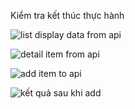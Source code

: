 Kiểm tra kết thúc thực hành

![list display data from api](https://github.com/user-attachments/assets/77ebfae5-1131-4c78-b6fa-0340a1376447)

![detail item from api](https://github.com/user-attachments/assets/8bfd829a-1dc6-45c1-bc7e-8e9ce29311bb)

![add item to api](https://github.com/user-attachments/assets/4e49b856-caa1-462d-9a2a-2998bbe61f1f)

![kết quả sau khi add](https://github.com/user-attachments/assets/6e5a3837-bf52-4c50-857f-3690f3b935a8)
